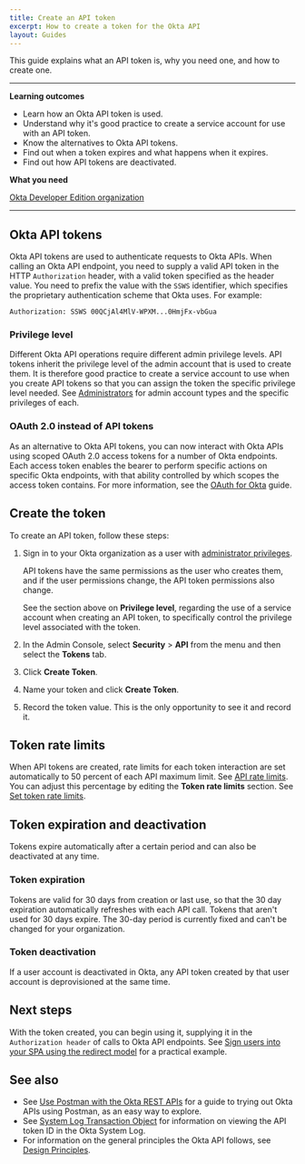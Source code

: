 ```yaml
---
title: Create an API token
excerpt: How to create a token for the Okta API
layout: Guides
---
```


This guide explains what an API token is, why you need one, and how to create one.

---
**Learning outcomes**

* Learn how an Okta API token is used.
* Understand why it's good practice to create a service account for use with an API token.
* Know the alternatives to Okta API tokens.
* Find out when a token expires and what happens when it expires.
* Find out how API tokens are deactivated.

**What you need**

[Okta Developer Edition organization](https://developer.okta.com/signup)

---

## Okta API tokens

Okta API tokens are used to authenticate requests to Okta APIs. When calling an Okta API endpoint, you need to supply a valid API token in the HTTP `Authorization` header, with a valid token specified as the header value. You need to prefix the value with the `SSWS` identifier, which specifies the proprietary authentication scheme that Okta uses. For example:

```http
Authorization: SSWS 00QCjAl4MlV-WPXM...0HmjFx-vbGua
```

### Privilege level

Different Okta API operations require different admin privilege levels. API tokens inherit the privilege level of the admin account that is used to create them. It is therefore good practice to create a service account to use when you create API tokens so that you can assign the token the specific privilege level needed. See [Administrators](https://help.okta.com/okta_help.htm?id=ext_Security_Administrators) for admin account types and the specific privileges of each.

### OAuth 2.0 instead of API tokens

As an alternative to Okta API tokens, you can now interact with Okta APIs using scoped OAuth 2.0 access tokens for a number of Okta endpoints. Each access token enables the bearer to perform specific actions on specific Okta endpoints, with that ability controlled by which scopes the access token contains. For more information, see the [OAuth for Okta](/docs/guides/implement-oauth-for-okta/) guide.

## Create the token

To create an API token, follow these steps:

1. Sign in to your Okta organization as a user with [administrator privileges](https://help.okta.com/okta_help.htm?id=ext_Security_Administrators).

     API tokens have the same permissions as the user who creates them, and if the user permissions change, the API token permissions also change.

    See the section above on **Privilege level**, regarding the use of a service account when creating an API token, to specifically control the privilege level associated with the token.

2. In the Admin Console, select **Security** > **API** from the menu and then select the **Tokens** tab.

3. Click **Create Token**.

4. Name your token and click **Create Token**.

5. Record the token value. This is the only opportunity to see it and record it.

## Token rate limits

When API tokens are created, rate limits for each token interaction are set automatically to 50 percent of each API maximum limit. See [API rate limits](/docs/reference/rate-limits/). You can adjust this percentage by editing the **Token rate limits** section. See [Set token rate limits](https://help.okta.com/okta_help.htm?id=ext_API#set-token-rate-limits).

## Token expiration and deactivation

Tokens expire automatically after a certain period and can also be deactivated at any time.

### Token expiration

Tokens are valid for 30 days from creation or last use, so that the 30 day expiration automatically refreshes with each API call. Tokens that aren't used for 30 days expire. The 30-day period is currently fixed and can't be changed for your organization.

### Token deactivation

If a user account is deactivated in Okta, any API token created by that user account is deprovisioned at the same time.

## Next steps

With the token created, you can begin using it, supplying it in the `Authorization header` of calls to Okta API endpoints. See [Sign users into your SPA using the redirect model](/docs/guides/sign-into-spa-redirect/-/main/#use-the-access-token) for a practical example.

## See also

* See [Use Postman with the Okta REST APIs](/code/rest/) for a guide to trying out Okta APIs using Postman, as an easy way to explore.
* See [System Log Transaction Object](/docs/reference/api/system-log/#transaction-object) for information on viewing the API token ID in the Okta System Log.
* For information on the general principles the Okta API follows, see [Design Principles](/docs/reference/core-okta-api/#design-principles).
